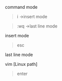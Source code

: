 command mode

>i ->insert mode

>:wq  ->last line mode

insert mode
> esc

last line mode

vim [Linux path] 

>enter